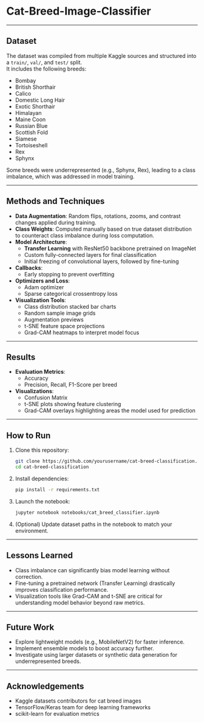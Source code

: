 # Cat-Breed-Image-Classifier

---

##  Dataset

The dataset was compiled from multiple Kaggle sources and structured into a `train/`, `val/`, and `test/` split.  
It includes the following breeds:

- Bombay
- British Shorthair
- Calico
- Domestic Long Hair
- Exotic Shorthair
- Himalayan
- Maine Coon
- Russian Blue
- Scottish Fold
- Siamese
- Tortoiseshell
- Rex
- Sphynx

Some breeds were underrepresented (e.g., Sphynx, Rex), leading to a class imbalance, which was addressed in model training.

---

## Methods and Techniques

- **Data Augmentation**: Random flips, rotations, zooms, and contrast changes applied during training.
- **Class Weights**: Computed manually based on true dataset distribution to counteract class imbalance during loss computation.
- **Model Architecture**:
  - **Transfer Learning** with ResNet50 backbone pretrained on ImageNet
  - Custom fully-connected layers for final classification
  - Initial freezing of convolutional layers, followed by fine-tuning
- **Callbacks**:
  - Early stopping to prevent overfitting
- **Optimizers and Loss**:
  - Adam optimizer
  - Sparse categorical crossentropy loss
- **Visualization Tools**:
  - Class distribution stacked bar charts
  - Random sample image grids
  - Augmentation previews
  - t-SNE feature space projections
  - Grad-CAM heatmaps to interpret model focus

---

##  Results

- **Evaluation Metrics**:
  - Accuracy
  - Precision, Recall, F1-Score per breed
- **Visualizations**:
  - Confusion Matrix
  - t-SNE plots showing feature clustering
  - Grad-CAM overlays highlighting areas the model used for prediction

---

## How to Run

1. Clone this repository:
    ```bash
    git clone https://github.com/yourusername/cat-breed-classification.git
    cd cat-breed-classification
    ```

2. Install dependencies:
    ```bash
    pip install -r requirements.txt
    ```

3. Launch the notebook:
    ```bash
    jupyter notebook notebooks/cat_breed_classifier.ipynb
    ```

4. (Optional) Update dataset paths in the notebook to match your environment.

---

##  Lessons Learned

- Class imbalance can significantly bias model learning without correction.
- Fine-tuning a pretrained network (Transfer Learning) drastically improves classification performance.
- Visualization tools like Grad-CAM and t-SNE are critical for understanding model behavior beyond raw metrics.

---

##  Future Work

- Explore lightweight models (e.g., MobileNetV2) for faster inference.
- Implement ensemble models to boost accuracy further.
- Investigate using larger datasets or synthetic data generation for underrepresented breeds.

---

##  Acknowledgements

- Kaggle datasets contributors for cat breed images
- TensorFlow/Keras team for deep learning frameworks
- scikit-learn for evaluation metrics

